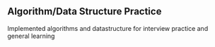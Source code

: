 ## Algorithm/Data Structure Practice

Implemented algorithms and datastructure for interview practice and general learning

